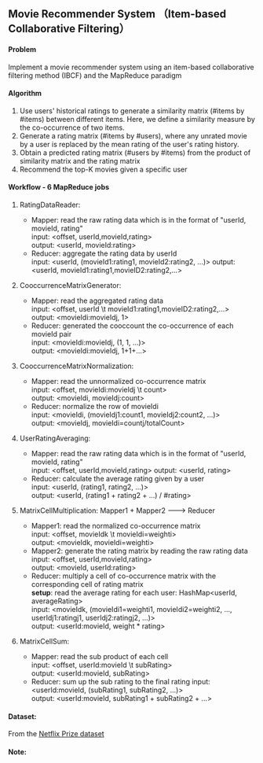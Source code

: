 ##  Movie Recommender System （Item-based Collaborative Filtering）

#### Problem
Implement a movie recommender system using an item-based collaborative filtering method (IBCF) and the MapReduce paradigm


#### Algorithm
1. Use users' historical ratings to generate a similarity matrix (#items by #items) between different items. Here, we define a similarity measure by the co-occurrence of two items.
2. Generate a rating matrix (#items by #users), where any unrated movie by a user is replaced by the mean rating of the user's rating history.
3. Obtain a predicted rating matrix (#users by #items) from the product of similarity matrix and the rating matrix
4. Recommend the top-K movies given a specific user


#### Workflow - 6 MapReduce jobs
1. RatingDataReader: 
    - Mapper: read the raw rating data which is in the format of "userId, movieId, rating"  
        input: <offset, userId,movieId,rating>  
        output: <userId, movieId:rating>  
    - Reducer: aggregate the rating data by userId  
        input: <userId, (movieId1:rating1, movieId2:rating2, ...)>
        output: <userId, movieId1:rating1,movieID2:rating2,...>  

2. CooccurrenceMatrixGenerator: 
    - Mapper: read the aggregated rating data  
        input: <offset, userId \t movieId1:rating1,movieID2:rating2,...>  
        output: <movieIdi:movieIdj, 1>  
    - Reducer: generated the cooccount the co-occurrence of each movieId pair  
        input: <movieIdi:movieIdj, (1, 1, ...)>  
        output: <movieIdi:movieIdj, 1+1+...>  
        
3. CooccurrenceMatrixNormalization:
    - Mapper: read the unnormalized co-occurrence matrix  
        input: <offset, movieIdi:movieIdj \t count>  
        output: <movieIdi, movieIdj:count>  
    - Reducer: normalize the row of movieIdi  
        input: <movieIdi, (movieIdj1:count1, movieIdj2:count2, ...)>  
        output: <movieIdj, movieIdi=countj/totalCount>  

4. UserRatingAveraging:  
    - Mapper: read the raw rating data which is in the format of "userId, movieId, rating"  
        input: <offset, userId,movieId,rating>
        output: <userId, rating>
    - Reducer: calculate the average rating given by a user  
        input: <userId, (rating1, rating2, ...)>  
        output: <userId, (rating1 + rating2 + ...) / #rating>

5. MatrixCellMultiplication: Mapper1 + Mapper2 ---> Reducer  
    - Mapper1: read the normalized co-occurrence matrix  
        input: <offset, movieIdk \t movieIdi=weighti>  
        output: <movieIdk, movieIdi=weighti>  
    - Mapper2: generate the rating matrix by reading the raw rating data
        input: <offset, userId,movieId,rating>  
        output: <movieId, userId:rating>   
    - Reducer: multiply a cell of co-occurrence matrix with the corresponding cell of rating matrix  
        **setup**: read the average rating for each user: HashMap<userId, averageRating>  
        input: <movieIdk, (movieIdi1=weighti1, movieIdi2=weighti2, ..., userIdj1:ratingj1, userIdj2:ratingj2, ...)>  
        output: <userId:movieId, weight * rating>  
    
6. MatrixCellSum: 
    - Mapper: read the sub product of each cell  
        input: <offset, userId:movieId \t subRating>    
        output: <userId:movieId, subRating>  
    - Reducer: sum up the sub rating to the final rating
        input: <userId:movieId, (subRating1, subRating2, ...)>  
        output: <userId:movieId, subRating1 + subRating2 + ...>  
        


#### Dataset:
From the [Netflix Prize dataset](https://www.kaggle.com/netflix-inc/netflix-prize-data)

#### Note:
